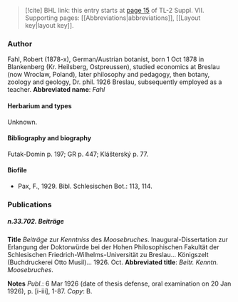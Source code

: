 > [!cite] BHL link: this entry starts at [page 15](https://www.biodiversitylibrary.org/page/33259519) of TL-2 Suppl. VII.
> Supporting pages: [[Abbreviations|abbreviations]], [[Layout key|layout key]].

### Author

Fahl, Robert (1878-x), German/Austrian botanist, born 1 Oct 1878 in Blankenberg (Kr. Heilsberg, Ostpreussen), studied economics at Breslau (now Wroclaw, Poland), later philosophy and pedagogy, then botany, zoology and geology, Dr. phil. 1926 Breslau, subsequently employed as a teacher. 
**Abbreviated name**: *Fahl*

#### Herbarium and types

Unknown.

#### Bibliography and biography

Futak-Domin p. 197; GR p. 447; Klášterský p. 77.

#### Biofile

- Pax, F., 1929. Bibl. Schlesischen Bot.: 113, 114.

### Publications

##### n.33.702. Beiträge

**Title**
*Beiträge* zur *Kenntniss* des *Moosebruches*. Inaugural-Dissertation zur Erlangung der Doktorwürde bei der Hohen Philosophischen Fakultät der Schlesischen Friedrich-Wilhelms-Universität zu Breslau... Königszelt (Buchdruckerei Otto Musil)... 1926. Oct.
**Abbreviated title**: *Beitr. Kenntn. Moosebruches*.

**Notes**
*Publ*.: 6 Mar 1926 (date of thesis defense, oral examination on 20 Jan 1926), p. \[i-iii\], 1-87.
*Copy*: B.

